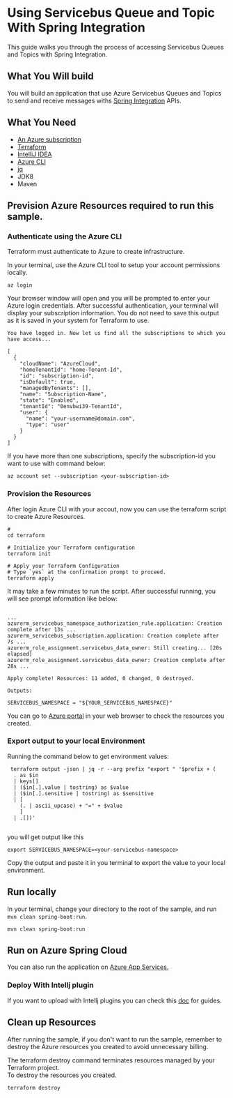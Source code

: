# Using Servicebus Queue and Topic With Spring Integration 

This guide walks you through the process of accessing Servicebus Queues and Topics with Spring Integration.

## What You Will build
You will build an application that use Azure Servicebus Queues and Topics to send and receive messages withs [Spring Integration](https://spring.io/projects/spring-integration) APIs.

## What You Need

- [An Azure subscription](https://azure.microsoft.com/en-us/free/)
- [Terraform](https://www.terraform.io/)
- [IntelliJ IDEA](https://www.jetbrains.com/idea/download/#section=mac)
- [Azure CLI](https://docs.microsoft.com/cli/azure/install-azure-cli)
- [jq](https://stedolan.github.io/jq/)
- JDK8
- Maven

## Prevision Azure Resources required to run this sample.

### Authenticate using the Azure CLI  
Terraform must authenticate to Azure to create infrastructure.

In your terminal, use the Azure CLI tool to setup your account permissions locally.

```shell
az login
```

Your browser window will open and you will be prompted to enter your Azure login credentials. After successful authentication, your terminal will display your subscription information. You do not need to save this output as it is saved in your system for Terraform to use.

```shell
You have logged in. Now let us find all the subscriptions to which you have access...

[
  {
    "cloudName": "AzureCloud",
    "homeTenantId": "home-Tenant-Id",
    "id": "subscription-id",
    "isDefault": true,
    "managedByTenants": [],
    "name": "Subscription-Name",
    "state": "Enabled",
    "tenantId": "0envbwi39-TenantId",
    "user": {
      "name": "your-username@domain.com",
      "type": "user"
    }
  }
]
```

If you have more than one subscriptions, specify the subscription-id you want to use with command below: 
```shell
az account set --subscription <your-subscription-id>
```

### Provision the Resources

After login Azure CLI with your accout, now you can use the terraform script to create Azure Resources.

```shell
# 
cd terraform

# Initialize your Terraform configuration
terraform init

# Apply your Terraform Configuration
# Type `yes` at the confirmation prompt to proceed.
terraform apply

```




It may take a few minutes to run the script. After successful running, you will see prompt information like below:

```shell

...
azurerm_servicebus_namespace_authorization_rule.application: Creation complete after 13s ...
azurerm_servicebus_subscription.application: Creation complete after 7s ...
azurerm_role_assignment.servicebus_data_owner: Still creating... [20s elapsed]
azurerm_role_assignment.servicebus_data_owner: Creation complete after 28s ...

Apply complete! Resources: 11 added, 0 changed, 0 destroyed.

Outputs:

SERVICEBUS_NAMESPACE = "${YOUR_SERVICEBUS_NAMESPACE}"

```

You can go to [Azure portal](https://ms.portal.azure.com/) in your web browser to check the resources you created.

### Export output to your local Environment
Running the command below to get environment values:

```shell
 terraform output -json | jq -r --arg prefix "export " '$prefix + (
  . as $in
  | keys[]
  | ($in[.].value | tostring) as $value
  | ($in[.].sensitive | tostring) as $sensitive
  | [
    (. | ascii_upcase) + "=" + $value
    ]
  | .[])'  
  
```

you will get output like this
```shell
export SERVICEBUS_NAMESPACE=<your-servicebus-namespace>
```

Copy the output and paste it in you terminal to export the value to your local environment.


## Run locally

In your terminal, change your directory to the root of the sample, and run `mvn clean spring-boot:run`.


```shell
mvn clean spring-boot:run
```



## Run on Azure Spring Cloud
You can also run the application on [Azure App Services.](https://azure.microsoft.com/services/app-service/)


### Deploy With Intellj plugin
If you want to upload with Intellj plugins you can check this [doc](https://docs.microsoft.com/en-us/azure/developer/java/toolkit-for-intellij/create-hello-world-web-app#deploying-web-app-to-azure) for guides.


## Clean up Resources
After running the sample, if you don't want to run the sample, remember to destroy the Azure resources you created to avoid unnecessary billing.

The terraform destroy command terminates resources managed by your Terraform project.   
To destroy the resources you created.

```shell
terraform destroy
```




